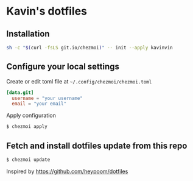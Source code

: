 # Kavin's dotfiles

## Installation

```bash
sh -c "$(curl -fsLS git.io/chezmoi)" -- init --apply kavinvin
```

## Configure your local settings

Create or edit toml file at `~/.config/chezmoi/chezmoi.toml`

```toml
[data.git]
  username = "your username"
  email = "your email"
```

Apply configuration

```bash
$ chezmoi apply
```

## Fetch and install dotfiles update from this repo

```bash
$ chezmoi update
```

Inspired by https://github.com/heypoom/dotfiles
